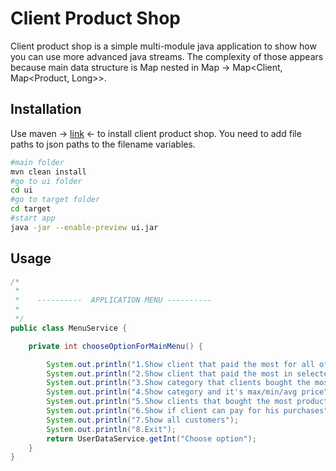 # Client Product Shop 

Client product shop is a simple multi-module java application to show how you can use more advanced java streams. 
The complexity of those appears because main data structure is Map nested in Map -> Map<Client, Map<Product, Long>>.  

## Installation

Use maven -> [link](https://maven.apache.org/download.cgi) <- to install client product shop.
You need to add file paths to json paths to the filename variables.

```bash
#main folder
mvn clean install
#go to ui folder 
cd ui
#go to target folder
cd target
#start app
java -jar --enable-preview ui.jar
```

## Usage

```java
/*
 *
 *    ----------  APPLICATION MENU ----------
 *
 */
public class MenuService {

    private int chooseOptionForMainMenu() {

        System.out.println("1.Show client that paid the most for all of his purchases");
        System.out.println("2.Show client that paid the most in selected category");
        System.out.println("3.Show category that clients bought the most grouped by age");
        System.out.println("4.Show category and it's max/min/avg price");
        System.out.println("5.Show clients that bought the most products in specific category");
        System.out.println("6.Show if client can pay for his purchases");
        System.out.println("7.Show all customers");
        System.out.println("8.Exit");
        return UserDataService.getInt("Choose option");
    }
}
```